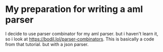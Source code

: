 # My preparation for writing a aml parser
I decide to use parser combinator for my aml parser. but i haven't learn it, so i look at https://bodil.lol/parser-combinators. This is basically a code from that tutorial. but with a json parser. 
